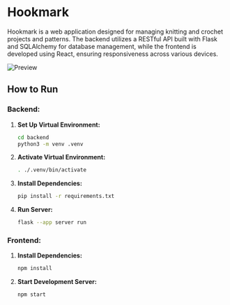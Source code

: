 # Hookmark

Hookmark is a web application designed for managing knitting and crochet projects and patterns. The backend utilizes a RESTful API built with Flask and SQLAlchemy for database management, while the frontend is developed using React, ensuring responsiveness across various devices.

![Preview](https://github.com/gmckz/hookmark_sqlalchemy/assets/67702875/a769543e-f8e8-44b9-8067-b99412ed0c33)

## How to Run

### Backend:

1. **Set Up Virtual Environment:**

    ```bash
    cd backend
    python3 -m venv .venv
    ```

2. **Activate Virtual Environment:**

    ```bash
    . ./.venv/bin/activate
    ```

3. **Install Dependencies:**

    ```bash
    pip install -r requirements.txt
    ```

4. **Run Server:**
    ```bash
    flask --app server run
    ```

### Frontend:

1. **Install Dependencies:**

    ```bash
    npm install
    ```

2. **Start Development Server:**
    ```bash
    npm start
    ```
